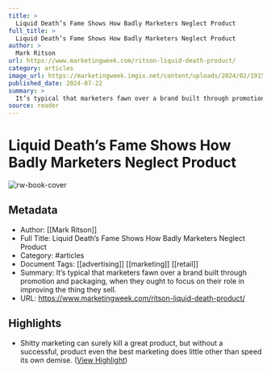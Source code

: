 ```yaml
---
title: >
  Liquid Death’s Fame Shows How Badly Marketers Neglect Product
full_title: >
  Liquid Death’s Fame Shows How Badly Marketers Neglect Product
author: >
  Mark Ritson
url: https://www.marketingweek.com/ritson-liquid-death-product/
category: articles
image_url: https://marketingweek.imgix.net/content/uploads/2024/02/19155639/Liquid-Death_Press_Landscape_1920x1080-1.jpg
published_date: 2024-07-22
summary: >
  It’s typical that marketers fawn over a brand built through promotion and packaging, when they ought to focus on their role in improving the thing they sell.
source: reader
---
```

# Liquid Death’s Fame Shows How Badly Marketers Neglect Product

![rw-book-cover](https://marketingweek.imgix.net/content/uploads/2024/02/19155639/Liquid-Death_Press_Landscape_1920x1080-1.jpg)

## Metadata
- Author: [[Mark Ritson]]
- Full Title: Liquid Death’s Fame Shows How Badly Marketers Neglect Product
- Category: #articles
- Document Tags: [[advertising]] [[marketing]] [[retail]] 
- Summary: It’s typical that marketers fawn over a brand built through promotion and packaging, when they ought to focus on their role in improving the thing they sell.
- URL: https://www.marketingweek.com/ritson-liquid-death-product/

## Highlights
- Shitty marketing can surely kill a great product, but without a successful, product even the best marketing does little other than speed its own demise. ([View Highlight](https://read.readwise.io/read/01j3z7a8qfe91hp1k9bt4t47zj))


